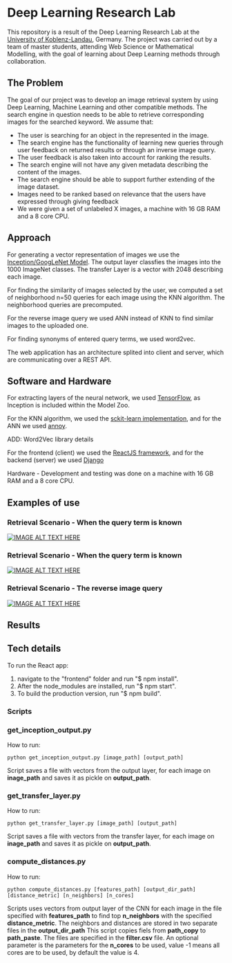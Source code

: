 # Deep Learning Research Lab

This repository is a result of the Deep Learning Research Lab at the [University of Koblenz-Landau](https://www.uni-koblenz-landau.de/en), Germany. The project was carried out by a team of master students, attending Web Science or Mathematical Modelling, with the goal of learning about Deep Learning methods through collaboration.

## The Problem

The goal of our project was to develop an image retrieval system by using Deep Learning, Machine Learning and other compatible methods. The search engine in question needs to be able to retrieve corresponding images for the searched keyword. We assume that:
* The user is searching for an object in the represented in the image.
* The search engine has the functionality of learning new queries through user feedback on returned results or through an inverse image query. 
* The user feedback is also taken into account for ranking the results.
* The search engine will not have any given metadata describing the content of the images. 
* The search engine should be able to support further extending of the image dataset. 
* Images need to be ranked based on relevance that the users have expressed through giving feedback
* We were given a set of unlabeled X images, a machine with 16 GB RAM and a 8 core CPU. 


## Approach

For generating a vector representation of images we use the [Inception/GoogLeNet Model](https://www.tensorflow.org/tutorials/image_recognition). The output layer 
classfies the images into the 1000 ImageNet classes. The transfer Layer is a vector with 2048 describing 
each image. 

For finding the similarity of images selected by the user, we computed a set of neighborhood n=50 queries 
for each image using the KNN algorithm. The neighborhood queries are precomputed.

For the reverse image query we used ANN instead of KNN to find similar images to the uploaded one. 

For finding synonyms of entered query terms, we used word2vec.

The web application has an architecture splited into client and server, which are communicating over a REST API. 

## Software and Hardware

For extracting layers of the neural network, we used [TensorFlow](https://www.tensorflow.org/), as Inception is included within the Model Zoo. 

For the KNN algorithm, we used the [sckit-learn implementation](http://scikit-learn.org/stable/modules/neighbors.html), and for the ANN we used [annoy](https://github.com/spotify/annoy). 

ADD: Word2Vec library details  

For the frontend (client) we used the [ReactJS framework](https://reactjs.org/), and for the backend (server) we used [Django](https://www.djangoproject.com/)

Hardware - Development and testing was done on a machine with 16 GB RAM and a 8 core CPU. 

## Examples of use

### Retrieval Scenario - When the query term is known

[![IMAGE ALT TEXT HERE](https://www.youtube.com/yt/about/media/images/brand-resources/icons/YouTube-icon-our_icon.png)](https://www.youtube.com/watch?v=llYrKU2tgbs&index=1&list=PLRNgM8Xk6PKbFOFw0H5OG_injSrKnher4)

### Retrieval Scenario - When the query term is known

[![IMAGE ALT TEXT HERE](https://www.youtube.com/yt/about/media/images/brand-resources/icons/YouTube-icon-our_icon.png)](https://www.youtube.com/watch?v=hqq2XkGp4Rc&list=PLRNgM8Xk6PKbFOFw0H5OG_injSrKnher4&index=4)

### Retrieval Scenario - The reverse image query

[![IMAGE ALT TEXT HERE](https://www.youtube.com/yt/about/media/images/brand-resources/icons/YouTube-icon-our_icon.png)](https://www.youtube.com/watch?v=pOYEjNEySpU&index=3&list=PLRNgM8Xk6PKbFOFw0H5OG_injSrKnher4)

## Results

## Tech details

To run the React app:
1. navigate to the "frontend" folder and run "$ npm install".
2. After the node_modules are installed, run "$ npm start".
3. To build the production version, run "$ npm build".

### Scripts

### get_inception_output.py 

How to run: 

```{r, engine='bash', count_lines}
python get_inception_output.py [image_path] [output_path] 
```
Script saves a file with vectors from the output layer, for each image on **inage_path** and saves it as pickle on **output_path**. 

### get_transfer_layer.py 

How to run: 

```{r, engine='bash', count_lines}
python get_transfer_layer.py [image_path] [output_path] 
```
Script saves a file with vectors from the transfer layer, for each image on **inage_path** and saves it as pickle on **output_path**. 

### compute_distances.py 

How to run: 

```{r, engine='bash', count_lines}
python compute_distances.py [features_path] [output_dir_path] [distance_metric] [n_neighbors] [n_cores]
```

Scripts uses vectors from output layer of the CNN for each image in the file specified with **features_path** to find top **n_neighbors** with the specified **distance_metric**. The neighbors and distances are stored in two separate files in the **output_dir_path**
This script copies fiels from **path_copy** to **path_paste**. The files are specified in the **filter.csv** file. An optional parameter is the parameters for the **n_cores** to be used, value -1 means all cores are to be used, by default the value is 4. 

